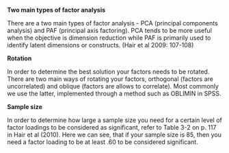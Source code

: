 **Two main types of factor analysis**

There are a two main types of factor analysis - PCA (principal components analysis) and PAF (principal axis factoring). PCA tends to be more useful when the objective is dimension reduction while PAF is primarily used to identify latent dimensions or constructs. (Hair et al 2009: 107-108)

**Rotation**

In order to determine the best solution your factors needs to be rotated. There are two main ways of rotating your factors, orthogonal (factors are uncorrelated) and oblique (factors are allows to correlate). Most commonly we use the latter, implemented through a method such as OBLIMIN in SPSS.

**Sample size**

In order to determine how large a sample size you need for a certain level of factor loadings to be considered as significant, refer to Table 3-2 on p. 117 in Hair et al (2010). Here we can see, that if your sample size is 85, then you need a factor loading to be at least .60 to be considered significant.